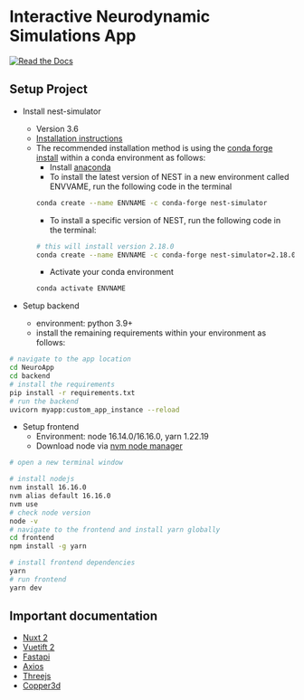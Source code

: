 # Interactive Neurodynamic Simulations App

[![Read the Docs][readthedocs]][readthedocs-url]

## Setup Project

- Install nest-simulator
  - Version 3.6
  - [Installation instructions](https://nest-simulator.readthedocs.io/en/stable/installation/user.html#user-install)
  - The recommended installation method is using the [conda forge install](https://nest-simulator.readthedocs.io/en/stable/installation/conda_forge.html#conda-forge-install) within a conda environment as follows:
    - Install [anaconda](https://docs.anaconda.com/free/anaconda/install/index.html)
    - To install the latest version of NEST in a new environment called ENVVAME, run the following code in the terminal
    ```sh
    conda create --name ENVNAME -c conda-forge nest-simulator
    ```
    - To install a specific version of NEST, run the following code in the terminal:
    ```sh
    # this will install version 2.18.0
    conda create --name ENVNAME -c conda-forge nest-simulator=2.18.0=*
    ```
    - Activate your conda environment
    ```sh
    conda activate ENVNAME
    ```

  
- Setup backend
    - environment: python 3.9+
    - install the remaining requirements within your environment as follows:
```sh
# navigate to the app location
cd NeuroApp
cd backend
# install the requirements
pip install -r requirements.txt
# run the backend
uvicorn myapp:custom_app_instance --reload
```


- Setup frontend
    - Environment: node 16.14.0/16.16.0, yarn 1.22.19
   - Download node via [nvm node manager](https://github.com/nvm-sh/nvm#installing-and-updating)

```sh
# open a new terminal window

# install nodejs
nvm install 16.16.0
nvm alias default 16.16.0
nvm use
# check node version
node -v
# navigate to the frontend and install yarn globally
cd frontend
npm install -g yarn

# install frontend dependencies
yarn
# run frontend
yarn dev
```

[readthedocs]: https://img.shields.io/readthedocs/web-app-template
[readthedocs-url]: https://web-app-template.readthedocs.io/en/latest/

## Important documentation

- [Nuxt 2](https://v2.nuxt.com/docs/get-started/routing)
- [Vuetift 2](https://v2.vuetifyjs.com/en/getting-started/installation/)
- [Fastapi](https://fastapi.tiangolo.com/)
- [Axios](https://axios-http.com/docs/intro)
- [Threejs](https://threejs.org/docs/)
- [Copper3d](https://github.com/LinkunGao/copper3d_visualisation)